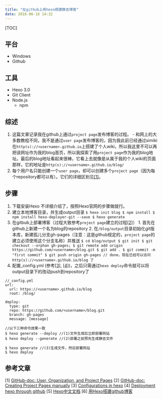 ```yaml
---
title: "在github上用hexo搭建静态博客"
date: 2016-06-16 14:32
---
```


[TOC]

## 平台
  - Windows
  - Github

## 工具
  - Hexo 3.0
  - Git Client
  - Node.js 
  	- npm

## 综述 
  1. 这篇文章记录我在github上通过`project page`发布博客的过程。
	- 和网上的大多数教程不同，我不是通过`user page`发布博客的，因为我此前已经通过simiki在`http(s)://<username>.github.io`上搭建了个人wiki，所以我这里不可以再把该网址作为我的blog首页，所以我探索了用`project page`作为我的blog地址。最后的blog地址看起来很棒，它看上去就像是从属于我的个人wiki的页面那样，它的地址是`http(s)://<username>.github.io/blog/`
  2. 每个用户名只能创建一个`user page`，却可以创建多个`project page`（因为每个repository都可以有）。它们的详细区别见[[1]][reference]。

## 步骤
  1. 下载安装Hexo
  	不详细介绍了，按照Hexo官网的步骤做就行。
  2. 建立本地博客目录，并生成output目录
  	```
  	$ hexo init blog
  	$ npm install
  	$ npm install hexo-deployer-git --save
  	$ hexo generate
  	```
  3. 在gitbub上部署博客（过程大致参考`project page`建立的过程[[2]][reference]）
  	1. 首先在github上新建一个名为blog的repository
  	2. 在`/blog/output`目录初始化git版本库，新建孤儿分支gh-pages（注意：这是github规定的，`project page`的建立必须使用这个分支名称）并推送
	```
	$ cd blog/output
	$ git init
	$ git checkout --orphan gh-pages;
	$ git remote add origin https://github.com/<username>/blog.git
	$ git add .
	$ git commit -m "first commit"
	$ git push origin gh-pages
	// done，现在已经可以访问 http(s)://<username>.github.io/blog 了
	```
  4. 配置_config.yml (参考[[3]][reference], [[4]][reference])，之后只需通过`hexo deploy`命令就可以将output目录下的改动push到repository了
  ```
  //_config.yml
  url:
	url: https://<username>.github.io/blog
	root: /blog/

  deploy:
	type: git
	repo: https://github.com/<username>/blog.git
	branch: gh-pages
	message: [message]
  ```
  ```
  //以下三种命令效果一致
  $ hexo generate --deploy //(1)文件生成后立即部署网站
  $ hexo deploy --generate //(2)部署之前预先生成静态文件

  $ hexo generate //(3)生成文件，然后部署网站
  $ hexo deploy 
  ```
  

## 参考文章
  \[1\] [GitHub-doc: User, Organization, and Project Pages][user-organization-and-project-pages]
  \[2\] [GitHub-doc: Creating Project Pages manually][creating-project-pages]
  \[3\] [Configurations in hexo][configuration]
  \[4\] [Deployment hexo through github][deployment]
  \[5\] [Hexo中文文档][hexo]
  \[6\] [用Hexo搭建github博客][shareHub]

[reference]: #_5
[user-organization-and-project-pages]: https://help.github.com/articles/user-organization-and-project-pages/
[creating-project-pages]: https://help.github.com/articles/creating-project-pages-manually/
[configuration]: https://hexo.io/zh-cn/docs/configuration.html
[deployment]: https://hexo.io/zh-cn/docs/deployment.html
[hexo]: https://hexo.io/zh-cn/
[shareHub]: http://blog.xiaohansong.com/2015/06/17/用hexo搭建github博客/









